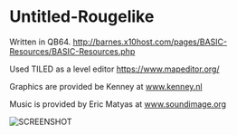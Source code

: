 # Untitled-Rougelike
Written in QB64. http://barnes.x10host.com/pages/BASIC-Resources/BASIC-Resources.php

Used TILED as a level editor https://www.mapeditor.org/ 

Graphics are provided be Kenney at www.kenney.nl

Music is provided by Eric Matyas at www.soundimage.org

![SCREENSHOT](/Untitled-Rougelike/Assets/screenshot.png?raw=true "ScreenShot")

